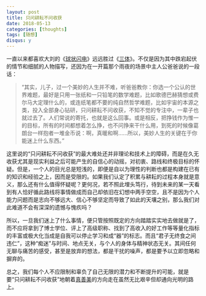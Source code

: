 ```yaml
---
layout: post
title: 只问耕耘不问收获
date: 2018-05-13
categories: [thoughts]
tags: [随想]
disqus: y
---
```


一直以来都喜欢大刘的《[球状闪电](https://book.douban.com/subject/1192090/)》远远胜过《[三体](https://book.douban.com/subject/2567698/)》。不仅是因为其中跌宕起伏的情节和细腻的人物描写，还因为在一开篇那个雨夜的场景中主人公爸爸说的一段话：

> “其实，儿子，过一个美妙的人生并不难，听爸爸教你：你选一个公认的世界难题，最好是只用一张纸和一只铅笔的数学难题，比如歌德巴赫猜想或费尔马大定理什么的，或连纸笔都不要的纯自然哲学难题，比如宇宙的本源之类，投入全部身心钻研，只问耕耘不问收获，不知不觉的专注中，一辈子也就过去了。人们常说的寄托，也就是这么回事。或是相反，把挣钱作为惟一的目标，所有的时间都想着怎么挣，也不问挣来干什么用，到死的时候像葛朗台一样抱者一堆金币说：啊，真暖和啊……所以，美妙人生的关键在于你能迷上什么东西。”

这里说的“只问耕耘不问收获”的最大难处还并非理论和技术上的障碍，而是在久无收获尤其是现实利益之后可能产生的自信心的动摇，对初衷、路线和终极目标的怀疑。但是，一个人的目光总是短浅的，即便是自以为理性的判断也都是构建在已有的知识和经验之上，因而是受限的。如果我们认定了积累与耕耘的过程本身就是意义，那么还有什么值得怀疑呢？更何况，若不照此埋头笃行，待到未来的某一天看到有人恰好循此路线将事情做成而自己却依旧在幻想中两手空空，且不是因为个人能力问题而是志向不够远大、信心不够坚定而导致了如此的天壤之别，那么我们对此难道不会有深深的遗憾与愧疚吗？

所以，一旦我们迷上了什么事情，便只管按照既定的方向踏踏实实地去做就是了，而不应将拿到了博士学位、评上了高级职称、找到了高收入的好工作等等量化指标的丰富或极大化当成是自我可以停止学习和成“器”的标志。而且“君子无终食之间违仁”，这种“痴迷”与时间、地点无关，与个人的身体与精神状态无关。其间任何无聊与痛苦的感受，甚至是放弃的想法，都是干扰的噪声，都是要予以立即忽略和摒弃的。

总之，我们每个人不应限制和辜负了自己无限的潜力和不断提升的可能，就是要“只问耕耘不问收获”地朝着[真善美](https://book.douban.com/subject/26295205/)的方向走在虽然无比艰辛但却通向光明的路上。
